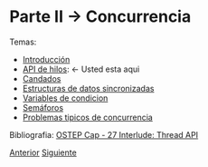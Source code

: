 # Parte II &rarr; Concurrencia

Temas:

* [Introducción](#concurrencia-introducción)
* [API de hilos](./API-Hilos.md): &larr; Usted esta aqui
* [Candados](..)
* [Estructuras de datos sincronizadas](..)
* [Variables de condicion](..)
* [Semáforos](..)
* [Problemas tipicos de concurrencia](..)

Bibliografia: [OSTEP Cap - 27 Interlude: Thread API](https://pages.cs.wisc.edu/~remzi/OSTEP/threads-api.pdf)

[Anterior](./Introduccion.md) [Siguiente](..)
